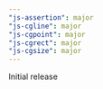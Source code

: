 ```yaml
---
"js-assertion": major
"js-cgline": major
"js-cgpoint": major
"js-cgrect": major
"js-cgsize": major
---
```


Initial release
